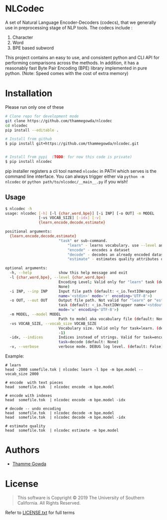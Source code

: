 # NLCodec
A set of Natural Language Encoder-Decoders (codecs), that we generally use in preprocessing stage of 
NLP tools. The codecs include :
1. Character
2. Word
3. BPE based subword

This project contains an easy to use, and consistent python and CLI API for performing comparisons 
across the methods. 
In addition, it has a reasonably fast Byte Pair Encoding (BPE) library implemented in pure python. 
(Note: Speed comes with the cost of extra memory)


# Installation 
Please run only one of these
```bash
# Clone repo for development mode
git clone https://github.com/thammegowda/nlcodec
cd nlcodec
pip install --editable .

# Install from github
$ pip install git+https://github.com/thammegowda/nlcodec.git


# Install from pypi  (TODO: for now this code is private)
$ pip install nlcodec

```
pip installer registers a cli tool named `nlcodec` in PATH
 which serves is the command line interface. You can always trigger either via `python -m nlcodec` or 
 `python path/to/nlcodec/__main__.py` if you wish!
 

## Usage 
```bash
$ nlcodec -h
usage: nlcodec [-h] [-l {char,word,bpe}] [-i INP] [-o OUT] -m MODEL
               [-vs VOCAB_SIZE] [-idx] [-v]
               {learn,encode,decode,estimate}

positional arguments:
  {learn,encode,decode,estimate}
                        "task" or sub-command.
                            "learn" - learns vocabulary. use --level and vocab_size for type and size
                            "encode" - encodes a dataset
                            "decode" - decodes an already encoded dataset
                            "estimate" - estimates quality attributes of an encoding

optional arguments:
  -h, --help            show this help message and exit
  -l {char,word,bpe}, --level {char,word,bpe}
                        Encoding Level; Valid only for "learn" task (default:
                        None)
  -i INP, --inp INP     Input file path (default: <_io.TextIOWrapper
                        name='<stdin>' mode='r' encoding='UTF-8'>)
  -o OUT, --out OUT     Output file path. Not valid for "learn" or "estimate"
                        task (default: <_io.TextIOWrapper name='<stdout>'
                        mode='w' encoding='UTF-8'>)
  -m MODEL, --model MODEL
                        Path to model aka vocabulary file (default: None)
  -vs VOCAB_SIZE, --vocab_size VOCAB_SIZE
                        Vocabulary size. Valid only for task=learn. (default:
                        -1)
  -idx, --indices       Indices instead of strings. Valid for task=encode and
                        task=decode (default: None)
  -v, --verbose         verbose mode. DEBUG log level. (default: False)
```

Example: 

```
# learn
head -2000 somefile.tok | nlcodec learn -l bpe -m bpe.model --vocab_size 2000

# encode  with text pieces
head  somefile.tok  | nlcodec encode -m bpe.model

# encode with indexes
head  somefile.tok  | nlcodec encode -m bpe.model -idx

# decode -- undo encoding
head  somefile.tok  | nlcodec decode -m bpe.model
head  somefile.tok  | nlcodec decode -m bpe.model -idx

# estimate quality 
head  somefile.tok  | nlcodec estimate -m bpe.model

```

# Authors 
+ [Thamme Gowda](https://twitter.com/thammegowda) 

# License
> This software is Copyright © 2019 The University of Southern California. All Rights Reserved.

Refer to [LICENSE.txt](LICENSE.txt) for full terms